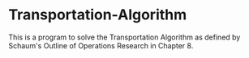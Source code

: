 # Transportation-Algorithm
This is a program to solve the Transportation Algorithm as defined by Schaum's Outline of Operations Research in Chapter 8.
